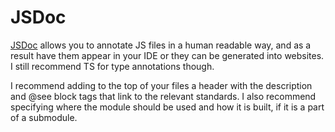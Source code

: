 # JSDoc

[JSDoc](https://jsdoc.app/about-getting-started) allows you to annotate JS files in a human readable way, and as a result have them appear in your IDE or they can be generated into websites. I still recommend TS for type annotations though.

I recommend adding to the top of your files a header with the description and @see block tags that link to the relevant standards. I also recommend specifying where the module should be used and how it is built, if it is a part of a submodule.
